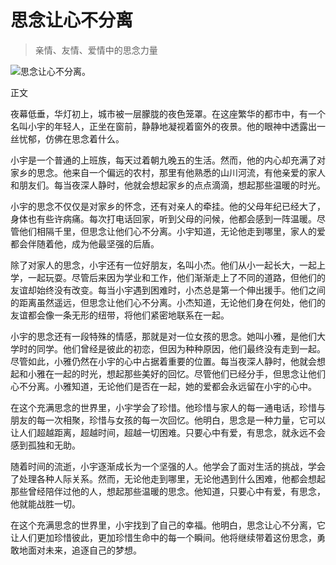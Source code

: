 # 思念让心不分离
> 亲情、友情、爱情中的思念力量


![思念让心不分离。 ](/images/bf97a04f66af4226a573e42bd969b18d.jpg)

正文

夜幕低垂，华灯初上，城市被一层朦胧的夜色笼罩。在这座繁华的都市中，有一个名叫小宇的年轻人，正坐在窗前，静静地凝视着窗外的夜景。他的眼神中透露出一丝忧郁，仿佛在思念着什么。

小宇是一个普通的上班族，每天过着朝九晚五的生活。然而，他的内心却充满了对家乡的思念。他来自一个偏远的农村，那里有他熟悉的山川河流，有他亲爱的家人和朋友们。每当夜深人静时，他就会想起家乡的点点滴滴，想起那些温暖的时光。

小宇的思念不仅仅是对家乡的怀念，还有对亲人的牵挂。他的父母年纪已经大了，身体也有些许病痛。每次打电话回家，听到父母的问候，他都会感到一阵温暖。尽管他们相隔千里，但思念让他们心不分离。小宇知道，无论他走到哪里，家人的爱都会伴随着他，成为他最坚强的后盾。

除了对家人的思念，小宇还有一位好朋友，名叫小杰。他们从小一起长大，一起上学，一起玩耍。尽管后来因为学业和工作，他们渐渐走上了不同的道路，但他们的友谊却始终没有改变。每当小宇遇到困难时，小杰总是第一个伸出援手。他们之间的距离虽然遥远，但思念让他们心不分离。小杰知道，无论他们身在何处，他们的友谊都会像一条无形的纽带，将他们紧密地联系在一起。

小宇的思念还有一段特殊的情感，那就是对一位女孩的思念。她叫小雅，是他们大学时的同学。他们曾经是彼此的初恋，但因为种种原因，他们最终没有走到一起。尽管如此，小雅仍然在小宇的心中占据着重要的位置。每当夜深人静时，他就会想起和小雅在一起的时光，想起那些美好的回忆。尽管他们已经分手，但思念让他们心不分离。小雅知道，无论他们是否在一起，她的爱都会永远留在小宇的心中。

在这个充满思念的世界里，小宇学会了珍惜。他珍惜与家人的每一通电话，珍惜与朋友的每一次相聚，珍惜与女孩的每一次回忆。他明白，思念是一种力量，它可以让人们超越距离，超越时间，超越一切困难。只要心中有爱，有思念，就永远不会感到孤独和无助。

随着时间的流逝，小宇逐渐成长为一个坚强的人。他学会了面对生活的挑战，学会了处理各种人际关系。然而，无论他走到哪里，无论他遇到什么困难，他都会想起那些曾经陪伴过他的人，想起那些温暖的思念。他知道，只要心中有爱，有思念，他就能战胜一切。

在这个充满思念的世界里，小宇找到了自己的幸福。他明白，思念让心不分离，它让人们更加珍惜彼此，更加珍惜生命中的每一个瞬间。他将继续带着这份思念，勇敢地面对未来，追逐自己的梦想。